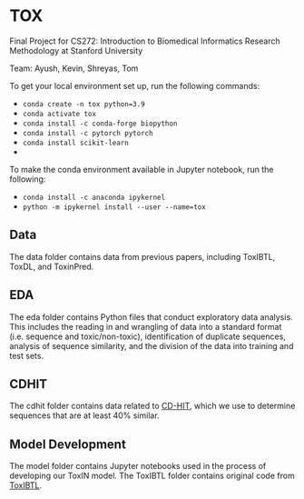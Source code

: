 # TOX

Final Project for CS272: Introduction to Biomedical Informatics Research Methodology at Stanford University

Team: Ayush, Kevin, Shreyas, Tom

To get your local environment set up, run the following commands:
* `conda create -n tox python=3.9`
* `conda activate tox`
* `conda install -c conda-forge biopython`
* `conda install -c pytorch pytorch`
* `conda install scikit-learn`
* 

To make the conda environment available in Jupyter notebook, run the following:
* `conda install -c anaconda ipykernel`
* `python -m ipykernel install --user --name=tox`

## Data

The data folder contains data from previous papers, including ToxIBTL, ToxDL, and ToxinPred.

## EDA

The eda folder contains Python files that conduct exploratory data analysis. This includes the reading in and wrangling
of data into a standard format (i.e. sequence and toxic/non-toxic), identification of duplicate sequences, analysis of
sequence similarity, and the division of the data into training and test sets.

## CDHIT

The cdhit folder contains data related to
[CD-HIT](http://weizhong-lab.ucsd.edu/cdhit_suite/cgi-bin/index.cgi?cmd=cd-hit), which we use to determine sequences
that are at least 40% similar.


## Model Development

The model folder contains Jupyter notebooks used in the process of developing our ToxIN model.
The ToxIBTL folder contains original code from [ToxIBTL](https://github.com/WLYLab/ToxIBTL).
